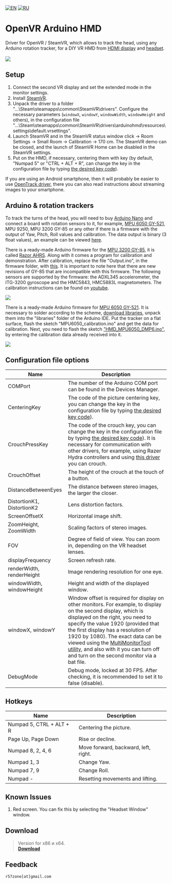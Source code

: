 [![EN](https://user-images.githubusercontent.com/9499881/33184537-7be87e86-d096-11e7-89bb-f3286f752bc6.png)](https://github.com/r57zone/OpenVR-ArduinoHMD/blob/master/README.md) 
[![RU](https://user-images.githubusercontent.com/9499881/27683795-5b0fbac6-5cd8-11e7-929c-057833e01fb1.png)](https://github.com/r57zone/OpenVR-ArduinoHMD/blob/master/README.RU.md) 
# OpenVR Arduino HMD
Driver for OpenVR / SteamVR, which allows to track the head, using any Arduino rotation tracker, for a DIY VR HMD from [HDMI display](http://alii.pub/65dbii) and [headset](http://alii.pub/65dct6).<br>
<br>![](https://user-images.githubusercontent.com/9499881/126820737-5a8f3c5b-f723-4184-94d8-5031f52f2270.gif)

## Setup
1. Connect the second VR display and set the extended mode in the monitor settings.
2. Install [SteamVR](https://store.steampowered.com/app/250820/SteamVR/).
3. Unpack the driver to a folder "...\Steam\steamapps\common\SteamVR\drivers". Configure the necessary parameters (`windowX`, `windowY`, `windowWidth`, `windowHeight` and others), in the configuration file "...\Steam\steamapps\common\SteamVR\drivers\arduinohmd\resources\settings\default.vrsettings". 
4. Launch SteamVR and in the SteamVR status window click -> Room Settings -> Small Room -> Calibration -> 170 cm. The SteamVR demo can be closed, and the launch of SteamVR Home can be disabled in the SteamVR settings.
5. Put on the HMD, if necessary, centering them with key (by default, "Numpad 5" or "CTRL + ALT + R", can change the key in the configuration file by typing [the desired key code](https://github.com/r57zone/Half-Life-Alyx-novr/blob/master/BINDINGS.md#codes)).

If you are using an Android smartphone, then it will probably be easier to use [OpenTrack driver](https://github.com/r57zone/OpenVR-OpenTrack), there you can also read instructions about streaming images to your smartphone.

## Arduino & rotation trackers
To track the turns of the head, you will need to buy [Arduino Nano](http://ali.pub/2oy73f) and connect a board with rotation sensors to it, for example, [MPU 6050 GY-521](http://ali.pub/2oy76c), MPU 9250, MPU 3200 GY-85 or any other if there is a firmware with the output of Yaw, Pitch, Roll values and calibration. The data output is binary (3 float values), an example can be viewed [here](https://github.com/TrueOpenVR/TrueOpenVR-DIY/blob/master/HMD/Arduino/Arduino.Output.Bin.ino).

There is a ready-made Arduino firmware for the [MPU 3200 GY-85](http://alli.pub/5wxnyl), it is called [Razor AHRS](https://github.com/Razor-AHRS/razor-9dof-ahrs/tree/master/Arduino). Along with it comes a program for calibration and demonstration. After calibration, replace the file "Output.ino", in the firmware folder, with [this](https://github.com/TrueOpenVR/TrueOpenVR-DIY/blob/master/HMD/Arduino/Razor_AHRS/Output.ino).
It is important to note here that there are new revisions of GY-85 that are incompatible with this firmware. The following sensors are supported by the firmware: the ADXL345 accelerometer, the ITG-3200 gyroscope and the HMC5843, HMC5883L magnetometers. The calibration instructions can be found on [youtube](https://www.youtube.com/watch?v=J7K_TnzQBZk).

![](https://user-images.githubusercontent.com/9499881/52521767-bd593480-2c95-11e9-923a-648a3018d131.png)

There is a ready-made Arduino firmware for [MPU 6050 GY-521](http://ali.pub/2oy76c). It is necessary to solder according to the scheme, [download libraries](https://github.com/r57zone/X360Advance/releases/download/1.0/Arduino.Firmware.MPU6050.X360Advance.zip), unpack them into the "libraries" folder of the Arduino IDE. Put the tracker on a flat surface, flash the sketch "MPU6050_calibration.ino" and get the data for calibration. Next, you need to flash the sketch ["HMD_MPU6050_DMP6.ino"](https://github.com/TrueOpenVR/TrueOpenVR-DIY/blob/master/HMD/Arduino/HMD_MPU6050_DMP6.ino), by entering the calibration data already received into it.

![](https://user-images.githubusercontent.com/9499881/52521728-e200dc80-2c94-11e9-9628-68ea3ef3dacd.png)

## Configuration file options
Name | Description
------------ | -------------
COMPort | The number of the Arduino COM port can be found in the Devices Manager.
CenteringKey | The code of the picture centering key, you can change the key in the configuration file by typing [the desired key code](https://github.com/r57zone/Half-Life-Alyx-novr/blob/master/BINDINGS.md#codes)).
CrouchPressKey | The code of the crouch key, you can change the key in the configuration file by typing [the desired key code](https://github.com/r57zone/Half-Life-Alyx-novr/blob/master/BINDINGS.md#codes)). It is necessary for communication with other drivers, for example, using Razer Hydra controllers and using [this driver](https://github.com/r57zone/Razer-Hydra-SteamVR-driver) you can crouch.
CrouchOffset | The height of the crouch at the touch of a button.
DistanceBetweenEyes | The distance between stereo images, the larger the closer.
DistortionK1, DistortionK2 | Lens distortion factors.
ScreenOffsetX | Horizontal image shift.
ZoomHeight, ZoomWidth | Scaling factors of stereo images.
FOV | Degree of field of view. You can zoom in, depending on the VR headset lenses.
displayFrequency | Screen refresh rate.
renderWidth, renderHeight | Image rendering resolution for one eye.
windowWidth, windowHeight | Height and width of the displayed window.
windowX, windowY | Window offset is required for display on other monitors. For example, to display on the second display, which is displayed on the right, you need to specify the value 1920 (provided that the first display has a resolution of 1920 by 1080). The exact data can be viewed using the [MultiMonitorTool utility](https://www.nirsoft.net/utils/multi_monitor_tool.html), and also with it you can turn off and turn on the second monitor via a bat file.
DebugMode | Debug mode, locked at 30 FPS. After checking, it is recommended to set it to false (disable).

## Hotkeys
Name | Description
------------ | -------------
Numpad 5, CTRL + ALT + R | Centering the picture.
Page Up, Page Down | Rise or decline.
Numpad 8, 2, 4, 6 | Move forward, backward, left, right.
Numpad 1, 3 | Change Yaw.
Numpad 7, 9 | Change Roll.
Numpad - | Resetting movements and lifting.

## Known Issues
1. Red screen. You can fix this by selecting the "Headset Window" window.

## Download
>Version for x86 и x64.<br>
**[Download](https://github.com/r57zone/OpenVR-ArduinoHMD/releases)**

## Feedback
`r57zone[at]gmail.com`